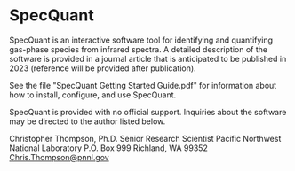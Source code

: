 # SpecQuant
SpecQuant is an interactive software tool for identifying and quantifying gas-phase species from infrared spectra. A detailed description of the software is provided in a journal article that is anticipated to be published in 2023 (reference will be provided after publication).

See the file "SpecQuant Getting Started Guide.pdf" for information about how to install, configure, and use SpecQuant.

SpecQuant is provided with no official support. Inquiries about the software may be directed to the author listed below.

Christopher Thompson, Ph.D.
Senior Research Scientist
Pacific Northwest National Laboratory
P.O. Box 999
Richland, WA 99352
Chris.Thompson@pnnl.gov
